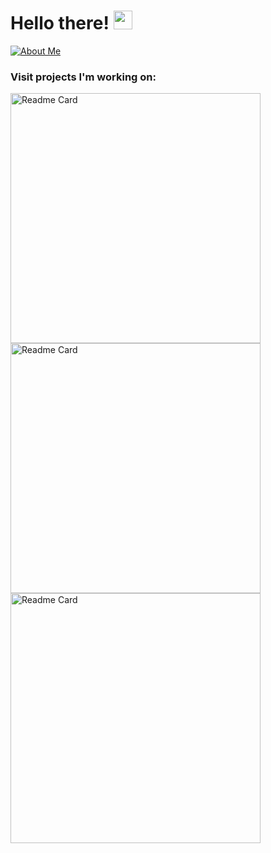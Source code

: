# Hello there! <img src="https://cdn.discordapp.com/emojis/1131898109371351151.gif?size=96&quality=lossless" width="30px"> 
[![About Me](https://img.shields.io/badge/about%20me-8A2BE2)](https://levrx.lol)

### Visit projects I'm working on:
<div align="left">
  <a href="https://github.com/levrx/movie-vault">
    <img src="https://github-readme-stats.vercel.app/api/pin/?username=levrx&theme=dark&repo=movie-vault" alt="Readme Card" width="400"/>
    <img src="https://github-readme-stats.vercel.app/api/pin/?username=levrx&theme=dark&repo=image-host" alt="Readme Card" width="400"/>
    <img src="https://github-readme-stats.vercel.app/api/pin/?username=levrx&theme=dark&repo=newportfolio" alt="Readme Card" width="400"/>
  </a>
</div>
